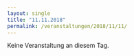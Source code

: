 ```yaml
---
layout: single
title: "11.11.2018"
permalink: /veranstaltungen/2018/11/11/
---
```


Keine Veranstaltung an diesem Tag.
